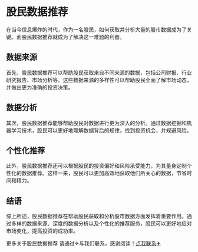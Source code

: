 # 股民数据推荐

在当今信息爆炸的时代，作为一名股民，如何获取并分析大量的股市数据成为了关键。而股民数据推荐就成为了解决这一难题的利器。

## 数据来源

首先，股民数据推荐可以帮助股民获取来自不同来源的数据，包括公司财报、行业研究报告、市场分析等。这些数据来源的多样性可以帮助股民全面了解市场动态，并做出更为准确的投资决策。

## 数据分析

其次，股民数据推荐能够帮助股民对数据进行更为深入的分析。通过数据挖掘和机器学习技术，股民可以更好地理解数据背后的规律，找到投资机会，并规避风险。

## 个性化推荐

此外，股民数据推荐还可以根据股民的投资偏好和风险承受能力，为其量身定制个性化的数据推荐。这样一来，股民可以更加高效地获取他们所关心的数据，节省时间和精力。

## 结语

综上所述，股民数据推荐在帮助股民获取和分析股市数据方面发挥着重要作用。通过多样的数据来源、深度的数据分析以及个性化的推荐服务，股民可以更好地应对市场变化，提高投资的成功率。

更多关于股民数据推荐 请通过✈与我们联系，感谢阅读！[点我联系✈](https://www.G208.com)